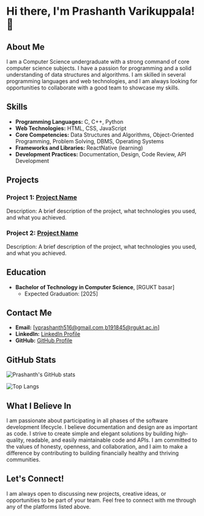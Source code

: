 # Hi there, I'm Prashanth Varikuppala! 👋

## About Me

I am a Computer Science undergraduate with a strong command of core computer science subjects. I have a passion for programming and a solid understanding of data structures and algorithms. I am skilled in several programming languages and web technologies, and I am always looking for opportunities to collaborate with a good team to showcase my skills.

## Skills

- **Programming Languages:** C, C++, Python
- **Web Technologies:** HTML, CSS, JavaScript
- **Core Competencies:** Data Structures and Algorithms, Object-Oriented Programming, Problem Solving, DBMS, Operating Systems
- **Frameworks and Libraries:** ReactNative (learning)
- **Development Practices:** Documentation, Design, Code Review, API Development

## Projects

### Project 1: [Project Name](link-to-project)
Description: A brief description of the project, what technologies you used, and what you achieved.

### Project 2: [Project Name](link-to-project)
Description: A brief description of the project, what technologies you used, and what you achieved.

## Education

- **Bachelor of Technology in Computer Science**, [RGUKT basar]
  - Expected Graduation: [2025]

## Contact Me

- **Email:** [vprashanth516@gmail.com,b191845@rgukt.ac.in]
- **LinkedIn:** [LinkedIn Profile](https://www.linkedin.com/in/prashanth-varikuppala-4a3550271?utm_source=share&utm_campaign=share_via&utm_content=profile&utm_medium=android_app)
- **GitHub:** [GitHub Profile](https://github.com/prashanth-vrk)

## GitHub Stats

![Prashanth's GitHub stats](https://github-readme-stats.vercel.app/api?username=prashanth-vrk&show_icons=true&theme=radical)

![Top Langs](https://github-readme-stats.vercel.app/api/top-langs/?username=prashanth-vrk&layout=compact&theme=radical)

## What I Believe In

I am passionate about participating in all phases of the software development lifecycle. I believe documentation and design are as important as code. I strive to create simple and elegant solutions by building high-quality, readable, and easily maintainable code and APIs. I am committed to the values of honesty, openness, and collaboration, and I aim to make a difference by contributing to building financially healthy and thriving communities.

## Let's Connect!

I am always open to discussing new projects, creative ideas, or opportunities to be part of your team. Feel free to connect with me through any of the platforms listed above.
